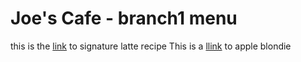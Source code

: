# Joe's Cafe - branch1 menu

this is the [link](\Recipes\signature_latte.txt) to signature latte recipe
This is a [llink](\Recipes\Apple-Walnut...eBlondies.txt) to apple blondie
